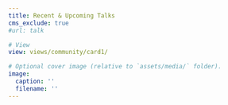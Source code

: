 ```yaml
---
title: Recent & Upcoming Talks
cms_exclude: true
#url: talk

# View
view: views/community/card1/

# Optional cover image (relative to `assets/media/` folder).
image:
  caption: ''
  filename: ''
--- 
```

